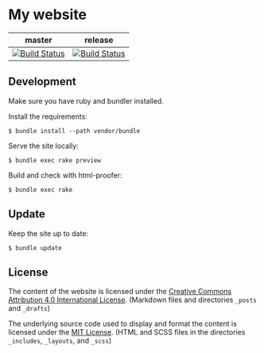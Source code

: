 # My website

| master | release |
|--------|---------|
| [![Build Status](https://travis-ci.org/HedgehogCode/b-wilhelm.de.svg?branch=master)](https://travis-ci.org/HedgehogCode/b-wilhelm.de) | [![Build Status](https://travis-ci.org/HedgehogCode/b-wilhelm.de.svg?branch=release)](https://travis-ci.org/HedgehogCode/b-wilhelm.de) |

## Development

Make sure you have ruby and bundler installed.

Install the requirements:
```
$ bundle install --path vendor/bundle
```

Serve the site locally:
```
$ bundle exec rake preview
```

Build and check with html-proofer:
```
$ bundle exec rake
```

## Update

Keep the site up to date:
```
$ bundle update
```

## License

The content of the website is licensed under the [Creative Commons Attribution 4.0 International License](http://creativecommons.org/licenses/by/4.0/). (Markdown files and directories `_posts` and `_drafts`)

The underlying source code used to display and format the content is licensed under the [MIT License](http://opensource.org/licenses/mit-license.php). (HTML and SCSS files in the directories `_includes`, `_layouts`, and `_scss`)

